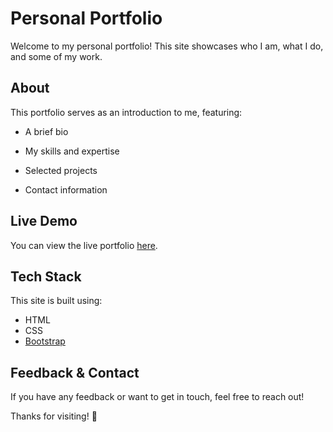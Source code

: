 # Personal Portfolio

Welcome to my personal portfolio! This site showcases who I am, what I do, and some of my work.

## About

This portfolio serves as an introduction to me, featuring:

- A brief bio
    
- My skills and expertise
    
- Selected projects
    
- Contact information
    

## Live Demo

You can view the live portfolio [here](https://fjuren.github.io/personal-website/).

## Tech Stack

This site is built using:

- HTML
- CSS
- [Bootstrap](https://getbootstrap.com/)
    

## Feedback & Contact

If you have any feedback or want to get in touch, feel free to reach out!

Thanks for visiting! 🚀
